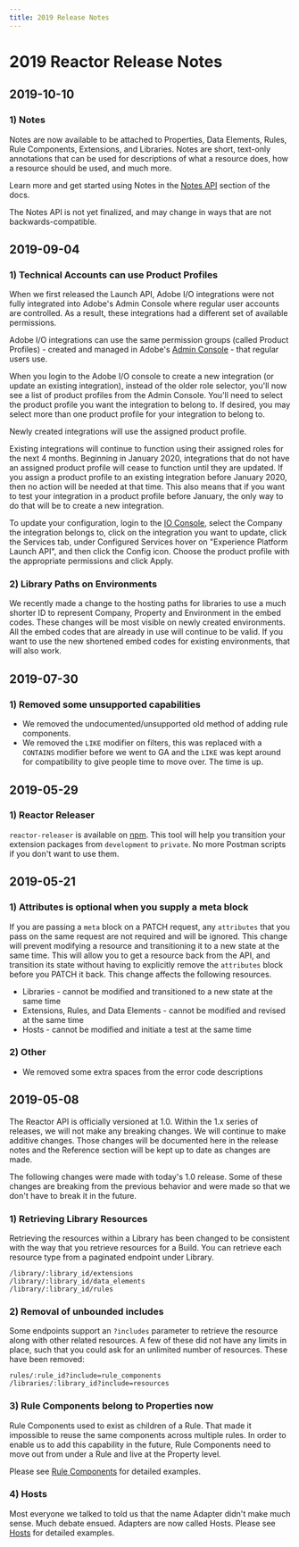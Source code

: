 ```yaml
---
title: 2019 Release Notes
---
```


# 2019 Reactor Release Notes

## 2019-10-10

### 1) Notes

Notes are now available to be attached to Properties, Data Elements, Rules, Rule Components, Extensions, and Libraries.  Notes are short, text-only annotations that can be used for descriptions of what a resource does, how a resource should be used, and much more.

Learn more and get started using Notes in the [Notes API](/api/reference/1.0/notes/index.md) section of the docs.

The Notes API is not yet finalized, and may change in ways that are not backwards-compatible.

## 2019-09-04

### 1) Technical Accounts can use Product Profiles

When we first released the Launch API, Adobe I/O integrations were not fully integrated into Adobe's Admin Console where regular user accounts are controlled.  As a result, these integrations had a different set of available permissions.

Adobe I/O integrations can use the same permission groups (called Product Profiles) - created and managed in Adobe's [Admin Console](https://adminconsole.adobe.com/) - that regular users use.

When you login to the Adobe I/O console to create a new integration (or update an existing integration), instead of the older role selector, you'll now see a list of product profiles from the Admin Console.  You'll need to select the product profile you want the integration to belong to.  If desired, you may select more than one product profile for your integration to belong to.

Newly created integrations will use the assigned product profile.

Existing integrations will continue to function using their assigned roles for the next 4 months.  Beginning in January 2020, integrations that do not have an assigned product profile will cease to function until they are updated.  If you assign a product profile to an existing integration before January 2020, then no action will be needed at that time.  This also means that if you want to test your integration in a product profile before January, the only way to do that will be to create a new integration.

To update your configuration, login to the [IO Console](https://console.adobe.io), select the Company the integration belongs to, click on the integration you want to update, click the Services tab, under Configured Services hover on "Experience Platform Launch API", and then click the Config icon.  Choose the product profile with the appropriate permissions and click Apply.

### 2) Library Paths on Environments

We recently made a change to the hosting paths for libraries to use a much shorter ID to represent Company, Property and Environment in the embed codes.  These changes will be most visible on newly created environments.  All the embed codes that are already in use will continue to be valid.  If you want to use the new shortened embed codes for existing environments, that will also work.

## 2019-07-30

### 1) Removed some unsupported capabilities

* We removed the undocumented/unsupported old method of adding rule components.
* We removed the `LIKE` modifier on filters, this was replaced with a `CONTAINS` modifier before we went to GA and the `LIKE` was kept around for compatibility to give people time to move over.  The time is up.

## 2019-05-29

### 1) Reactor Releaser

`reactor-releaser` is available on [npm](https://www.npmjs.com/package/@adobe/reactor-releaser).  This tool will help you transition your extension packages from `development` to `private`.  No more Postman scripts if you don't want to use them.

## 2019-05-21

### 1) Attributes is optional when you supply a meta block

If you are passing a `meta` block on a PATCH request, any `attributes` that you pass on the same request are not required and will be ignored.  This change will prevent modifying a resource and transitioning it to a new state at the same time.  This will allow you to get a resource back from the API, and transition its state without having to explicitly remove the `attributes` block before you PATCH it back.  This change affects the following resources.

* Libraries - cannot be modified and transitioned to a new state at the same time
* Extensions, Rules, and Data Elements - cannot be modified and revised at the same time
* Hosts - cannot be modified and initiate a test at the same time

### 2) Other

* We removed some extra spaces from the error code descriptions

## 2019-05-08

The Reactor API is officially versioned at 1.0.  Within the 1.x series of releases, we will not make any breaking changes.  We will continue to make additive changes.  Those changes will be documented here in the release notes and the Reference section will be kept up to date as changes are made.

The following changes were made with today's 1.0 release.  Some of these changes are breaking from the previous behavior and were made so that we don't have to break it in the future.

### 1) Retrieving Library Resources

Retrieving the resources within a Library has been changed to be consistent with the way that you retrieve resources for a Build.  You can retrieve each resource type from a paginated endpoint under Library.

```
/library/:library_id/extensions
/library/:library_id/data_elements
/library/:library_id/rules
```

### 2) Removal of unbounded includes

Some endpoints support an `?includes` parameter to retrieve the resource along with other related resources.  A few of these did not have any limits in place, such that you could ask for an unlimited number of resources.  These have been removed:

```
rules/:rule_id?include=rule_components
/libraries/:library_id?include=resources
```

### 3) Rule Components belong to Properties now

Rule Components used to exist as children of a Rule.  That made it impossible to reuse the same components across multiple rules.  In order to enable us to add this capability in the future, Rule Components need to move out from under a Rule and live at the Property level.

Please see [Rule Components](/api/reference/1.0/rule_components/) for detailed examples.

### 4) Hosts

Most everyone we talked to told us that the name Adapter didn't make much sense.  Much debate ensued.  Adapters are now called Hosts.  Please see [Hosts](/api/reference/1.0/hosts/) for detailed examples.
